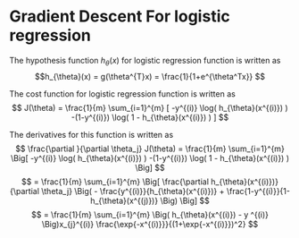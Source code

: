 # Gradient Descent For logistic regression
The hypothesis function $h_{\theta}(x)$ for logistic regression function is written as  
$$h_{\theta}(x) = g(\theta^{T}x) = \frac{1}{1+e^{\theta^Tx}} $$

The cost function for logistic regression function is written as  
$$
   J(\theta) = \frac{1}{m} \sum_{i=1}^{m} 
   [
       -y^{(i)} \log( h_{\theta}(x^{(i)}) ) 
       -(1-y^{(i)}) \log( 1 - h_{\theta}(x^{(i)}) ) 
   ]
$$

The derivatives for this function is written as
$$
   \frac{\partial }{\partial \theta_j} J(\theta)
   = \frac{1}{m} \sum_{i=1}^{m} 
   \Big[
       -y^{(i)} \log( h_{\theta}(x^{(i)}) ) 
       -(1-y^{(i)}) \log( 1 - h_{\theta}(x^{(i)}) ) 
   \Big]
$$
$$
   = \frac{1}{m} \sum_{i=1}^{m} 
   \Big[
      \frac{\partial h_{\theta}(x^{(i)})}{\partial \theta_j}
      \Big(
      - \frac{y^{(i)}}{h_{\theta}(x^{(i)})} + \frac{1-y^{(i)}}{1-h_{\theta}(x^{(j)})}
      \Big)
   \Big] 
$$
$$
   = \frac{1}{m} \sum_{i=1}^{m} 
   \Big( h_{\theta}(x^{(i)}) - y ^{(i)} \Big)x_{j}^{(i)}
   \frac{\exp{-x^{(i)}}}{(1+\exp{-x^{(i)}})^2}
$$


